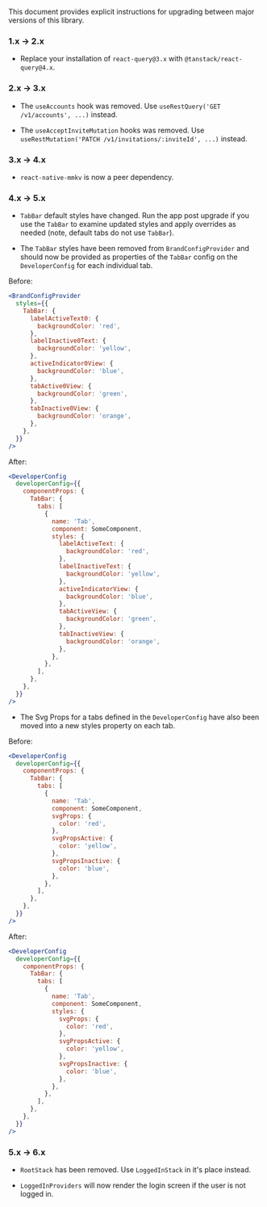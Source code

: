 This document provides explicit instructions for upgrading between major
versions of this library.

### 1.x -> 2.x

- Replace your installation of `react-query@3.x` with
  `@tanstack/react-query@4.x`.

### 2.x -> 3.x

- The `useAccounts` hook was removed. Use
  `useRestQuery('GET /v1/accounts', ...)` instead.

- The `useAcceptInviteMutation` hooks was removed. Use
  `useRestMutation('PATCH /v1/invitations/:inviteId', ...)` instead.

### 3.x -> 4.x

- `react-native-mmkv` is now a peer dependency.

### 4.x -> 5.x

- `TabBar` default styles have changed. Run the app post upgrade if you use the
  `TabBar` to examine updated styles and apply overrides as needed (note,
  default tabs do not use `TabBar`).

- The `TabBar` styles have been removed from `BrandConfigProvider` and should
  now be provided as properties of the `TabBar` config on the `DeveloperConfig`
  for each individual tab.

Before:

```jsx
<BrandConfigProvider
  styles={{
    TabBar: {
      labelActiveText0: {
        backgroundColor: 'red',
      },
      labelInactive0Text: {
        backgroundColor: 'yellow',
      },
      activeIndicator0View: {
        backgroundColor: 'blue',
      },
      tabActive0View: {
        backgroundColor: 'green',
      },
      tabInactive0View: {
        backgroundColor: 'orange',
      },
    },
  }}
/>
```

After:

```jsx
<DeveloperConfig
  developerConfig={{
    componentProps: {
      TabBar: {
        tabs: [
          {
            name: 'Tab',
            component: SomeComponent,
            styles: {
              labelActiveText: {
                backgroundColor: 'red',
              },
              labelInactiveText: {
                backgroundColor: 'yellow',
              },
              activeIndicatorView: {
                backgroundColor: 'blue',
              },
              tabActiveView: {
                backgroundColor: 'green',
              },
              tabInactiveView: {
                backgroundColor: 'orange',
              },
            },
          },
        ],
      },
    },
  }}
/>
```

- The Svg Props for a tabs defined in the `DeveloperConfig` have also been moved
  into a new styles property on each tab.

Before:

```jsx
<DeveloperConfig
  developerConfig={{
    componentProps: {
      TabBar: {
        tabs: [
          {
            name: 'Tab',
            component: SomeComponent,
            svgProps: {
              color: 'red',
            },
            svgPropsActive: {
              color: 'yellow',
            },
            svgPropsInactive: {
              color: 'blue',
            },
          },
        ],
      },
    },
  }}
/>
```

After:

```jsx
<DeveloperConfig
  developerConfig={{
    componentProps: {
      TabBar: {
        tabs: [
          {
            name: 'Tab',
            component: SomeComponent,
            styles: {
              svgProps: {
                color: 'red',
              },
              svgPropsActive: {
                color: 'yellow',
              },
              svgPropsInactive: {
                color: 'blue',
              },
            },
          },
        ],
      },
    },
  }}
/>
```

### 5.x -> 6.x

- `RootStack` has been removed. Use `LoggedInStack` in it's place instead.

- `LoggedInProviders` will now render the login screen if the user is not logged
  in.
